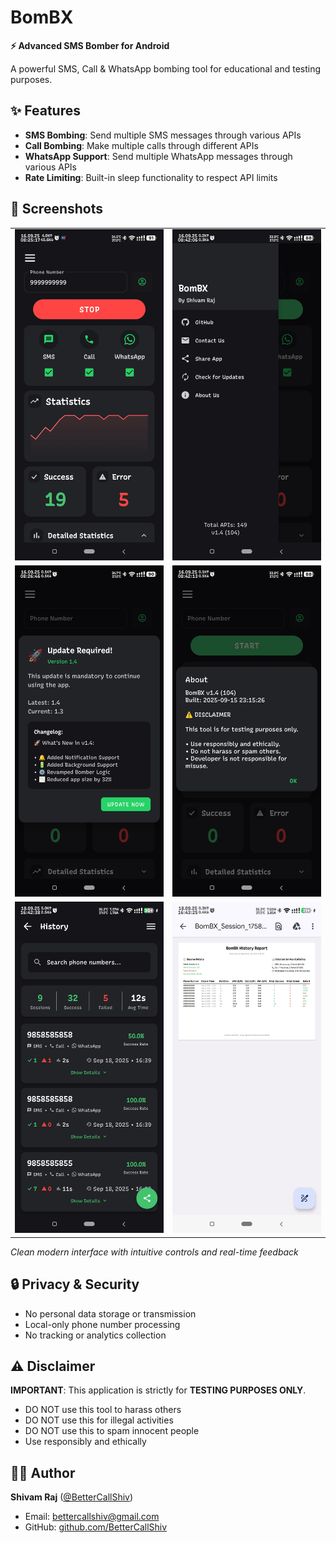 # BomBX

**⚡ Advanced SMS Bomber for Android**

A powerful SMS, Call & WhatsApp bombing tool for educational and testing purposes.

## ✨ Features

- **SMS Bombing**: Send multiple SMS messages through various APIs
- **Call Bombing**: Make multiple calls through different APIs
- **WhatsApp Support**: Send multiple WhatsApp messages through various APIs
- **Rate Limiting**: Built-in sleep functionality to respect API limits

## 📱 Screenshots

<div align="center">
  <table>
    <tr>
      <td><img src="assets/preview-01.jpg" width="300"/></td>
      <td><img src="assets/preview-02.jpg" width="300""/></td>
    </tr>
    <tr>
      <td><img src="assets/preview-03.jpg" width="300"/></td>
      <td><img src="assets/preview-04.jpg" width="300"/></td>
    </tr>
    <tr>
      <td><img src="assets/preview-05.jpg" width="300"/></td>
      <td><img src="assets/preview-06.jpg" width="300"/></td>
    </tr>
  </table>
</div>

*Clean modern interface with intuitive controls and real-time feedback*


## 🔒 Privacy & Security
- No personal data storage or transmission
- Local-only phone number processing
- No tracking or analytics collection


## ⚠️ Disclaimer

**IMPORTANT**: This application is strictly for **TESTING PURPOSES ONLY**.

- DO NOT use this tool to harass others
- DO NOT use this for illegal activities  
- DO NOT use this to spam innocent people
- Use responsibly and ethically

## 👨‍💻 Author

**Shivam Raj** ([@BetterCallShiv](https://github.com/BetterCallShiv))
- Email: [bettercallshiv@gmail.com](mailto:bettercallshiv@gmail.com)
- GitHub: [github.com/BetterCallShiv](https://github.com/BetterCallShiv)
